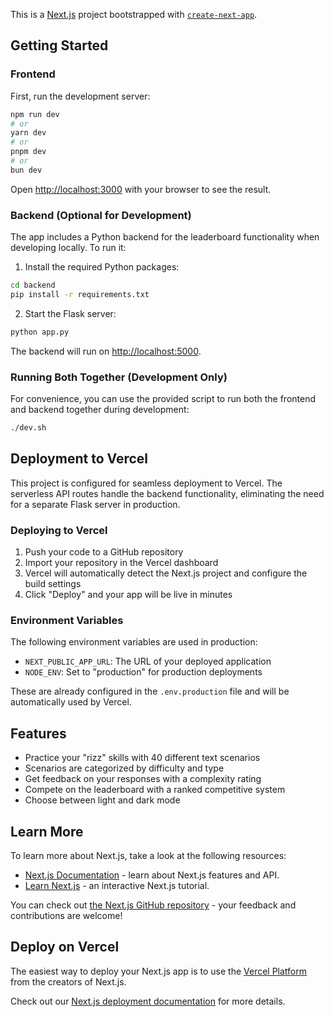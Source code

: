 This is a [Next.js](https://nextjs.org) project bootstrapped with [`create-next-app`](https://nextjs.org/docs/app/api-reference/cli/create-next-app).

## Getting Started

### Frontend

First, run the development server:

```bash
npm run dev
# or
yarn dev
# or
pnpm dev
# or
bun dev
```

Open [http://localhost:3000](http://localhost:3000) with your browser to see the result.

### Backend (Optional for Development)

The app includes a Python backend for the leaderboard functionality when developing locally. To run it:

1. Install the required Python packages:

```bash
cd backend
pip install -r requirements.txt
```

2. Start the Flask server:

```bash
python app.py
```

The backend will run on [http://localhost:5000](http://localhost:5000).

### Running Both Together (Development Only)

For convenience, you can use the provided script to run both the frontend and backend together during development:

```bash
./dev.sh
```

## Deployment to Vercel

This project is configured for seamless deployment to Vercel. The serverless API routes handle the backend functionality, eliminating the need for a separate Flask server in production.

### Deploying to Vercel

1. Push your code to a GitHub repository
2. Import your repository in the Vercel dashboard
3. Vercel will automatically detect the Next.js project and configure the build settings
4. Click "Deploy" and your app will be live in minutes

### Environment Variables

The following environment variables are used in production:

- `NEXT_PUBLIC_APP_URL`: The URL of your deployed application
- `NODE_ENV`: Set to "production" for production deployments

These are already configured in the `.env.production` file and will be automatically used by Vercel.

## Features

- Practice your "rizz" skills with 40 different text scenarios
- Scenarios are categorized by difficulty and type
- Get feedback on your responses with a complexity rating
- Compete on the leaderboard with a ranked competitive system
- Choose between light and dark mode

## Learn More

To learn more about Next.js, take a look at the following resources:

- [Next.js Documentation](https://nextjs.org/docs) - learn about Next.js features and API.
- [Learn Next.js](https://nextjs.org/learn) - an interactive Next.js tutorial.

You can check out [the Next.js GitHub repository](https://github.com/vercel/next.js) - your feedback and contributions are welcome!

## Deploy on Vercel

The easiest way to deploy your Next.js app is to use the [Vercel Platform](https://vercel.com/new?utm_medium=default-template&filter=next.js&utm_source=create-next-app&utm_campaign=create-next-app-readme) from the creators of Next.js.

Check out our [Next.js deployment documentation](https://nextjs.org/docs/app/building-your-application/deploying) for more details.
